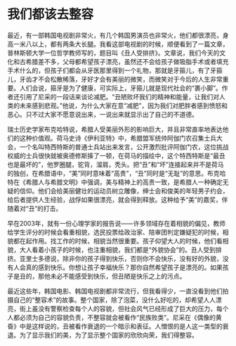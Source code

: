 # 我们都该去整容

最近，有一部韩国电视剧非常火，有几个韩国男演员也非常火，他们都很漂亮，身高一米八以上，都有两条大长腿。我看这部电视剧的时候，顺便看到了一篇文章，普林斯顿大学一位哲学教师写的，题目叫《丑人受排挤》。文章说，我们今天的文化和古希腊差不多，父母都希望孩子漂亮，虽然还不会给孩子做吸脂手术或者填充手术什么的，但孩子们都会从牙医那里得到一个礼物，那就是牙箍儿，有了牙箍儿，牙齿才不会松散稀落，牙好才会有美丽的微笑，而微笑对于今后的人生非常重要。人们会说，箍牙是为了健康，可实际上，牙箍儿就是现代社会的“裹小脚”。作者还引用了尼采的一段话来谈论减肥。“丑陋败坏我们的精神和能量，让我们对人类的未来感到悲观。”他说，为什么大家在意“减肥”，因为我们对肥胖者感到愤怒和恶心。只不过大家不愿意说出来，一说出来就显示出了自己的不道德。 

瑞士历史学家布克哈特说，希腊人受美丽外形的影响巨大，并且非常直率地表达他们的这种价值观。荷马史诗《伊利亚特》中，希腊盟军统帅阿伽门农召集士兵大会，一个名叫特西特斯的普通士兵站出来发言，公开激烈批评阿伽门农，这位挑战权威的士兵很快就被奥德修斯揍了一顿，在荷马的描绘中，这个特西特斯是“最丑也是最坏的”，他罗圈腿，驼背，溜肩，秃头。把“丑”和“坏”连接起来并不是荷马的独创，在希腊语中，“美”同时意味着“高贵”，“丑”同时是“无耻”的意思。布克哈特在《希腊人与希腊文明》中强调，美与精神上的高贵一致，是希腊人一种确定无疑的信仰。他们会给美丽健壮的运动员树立雕像，绅士会和俊美的年轻男子约会，给后者提供人生经验，战俘如果很漂亮，就会得到释放。这种给予“美”的嘉奖，伴随着对“丑”的打击。 

早在2003年，就有一份心理学家的报告说——许多领域存在着相貌的偏见，教师给学生评分的时候会看重相貌，选民投票给政治家、陪审团判定嫌疑犯的时候，相貌都在起作用。找工作的时候，相貌当然很重要。孩子仰望大人的时候，他们看相貌，大人看着小孩子的时候，也注重相貌，我们都是“外貌协会”的。丑人受到排挤。亚里士多德说，除非你的孩子得到快乐，否则你不会快乐，没有好的外貌，没有人会真的感到快乐。你想让孩子幸福快乐？那你自然希望孩子是漂亮的。如果孩子是丑的，那他未必不能感受到快乐，但丑陋是快乐之上的污点。 

最近这些年，韩国电影、韩国电视剧都非常流行，但我看得少，一直没看到他们拍摄自己的“整容术”的故事。整个国家，除了泡菜，没什么好吃的，却希望人人漂亮，街上虽没有警察检查每个人的容貌，但社会风气已经形成了巨大的压力，每个人都必须为自己的容貌负责，不整容就会被看作“民族败类”。尼采在《偶像的黄昏》中是这样说的，丑被看作衰退的一个暗示和表征。人憎恨的是人这一类型的衰退。为了显示我们的美，为了显示整个国家的欣欣向荣，我们得整容。